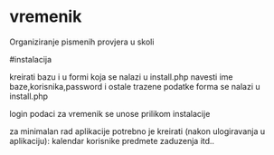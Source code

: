 # vremenik
Organiziranje pismenih provjera u skoli


#instalacija

kreirati bazu i u formi koja se nalazi u install.php navesti ime baze,korisnika,password i ostale trazene podatke
forma se nalazi u install.php

login podaci za vremenik se unose prilikom instalacije

za minimalan rad aplikacije potrebno je kreirati (nakon ulogiravanja u aplikaciju):
kalendar
korisnike
predmete
zaduzenja
itd..
